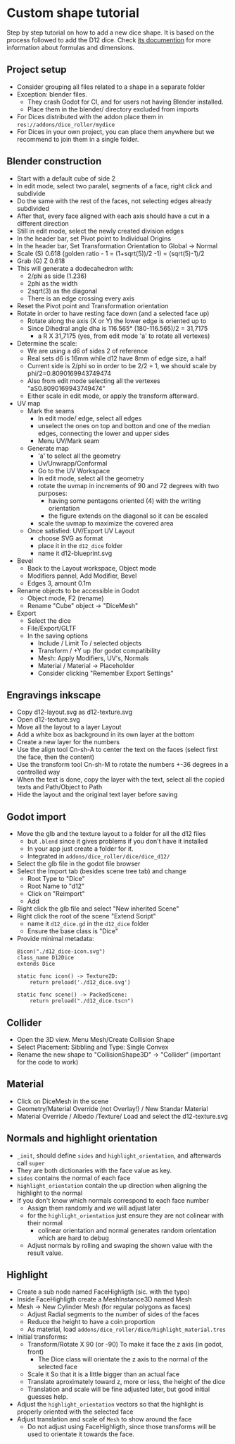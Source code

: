 # Custom shape tutorial

Step by step tutorial on how to add a new dice shape.
It is based on the process followed to add the D12 dice.
Check [its documention](../addons/dice/d12_dice/d12-derivations.md)
for more information about formulas and dimensions.

## Project setup

- Consider grouping all files related to a shape in a separate folder
- Exception: blender files.
    - They crash Godot for CI, and for users not having Blender installed.
    - Place them in the blender/ directory excluded from imports
- For Dices distributed with the addon place them in
    `res://addons/dice_roller/mydice`
- For Dices in your own project, you can place them anywhere but we recommend to join them in a single folder.

## Blender construction

- Start with a default cube of side 2
- In edit mode, select two paralel, segments of a face, right click and subdivide
- Do the same with the rest of the faces, not selecting edges already subdivided
- After that, every face aligned with each axis should have a cut in a different direction
- Still in edit mode, select the newly created division edges
- In the header bar, set Pivot point to Individual Origins
- In the header bar, Set Transformation Orientation to Global -> Normal
- Scale (S) 0.618 (golden ratio - 1 = (1+sqrt(5))/2 -1) = (sqrt(5)-1)/2
- Grab (G) Z 0.618
- This will generate a dodecahedron with:
    - 2/phi as side (1.236)
    - 2phi as the width
    - 2sqrt(3) as the diagonal
    - There is an edge crossing every axis
- Reset the Pivot point and Transformation orientation
- Rotate in order to have resting face down (and a selected face up)
    - Rotate along the axis (X or Y) the lower edge is oriented up to
    - Since Dihedral angle dha is 116.565°  (180-116.565)/2 = 31,7175
        - a R X 31,7175 (yes, from edit mode 'a' to rotate all vertexes)
- Determine the scale:
    - We are using a d6 of sides 2 of reference
    - Real sets d6 is 16mm while d12 have 8mm of edge size, a half
    - Current side is 2/phi so in order to be 2/2 = 1, we should scale by phi/2=0.8090169943749474
    - Also from edit mode selecting all the vertexes "aS0.8090169943749474"
    - Either scale in edit mode, or apply the transform afterward.
- UV map
    - Mark the seams
        - In edit mode/ edge, select all edges
        - unselect the ones on top and botton and one of the median edges, connecting the lower and upper sides
        - Menu UV/Mark seam
    - Generate map
        - 'a' to select all the geometry
        - Uv/Unwrapp/Conformal 
        - Go to the UV Workspace
        - In edit mode, select all the geometry
        - rotate the uvmap in increments of 90 and 72 degrees with two purposes:
            - having some pentagons oriented (4) with the writing orientation
            - the figure extends on the diagonal so it can be escaled
        - scale the uvmap to maximize the covered area
    - Once satisfied: UV/Export UV Layout
        - choose SVG as format
        - place it in the `d12_dice` folder
        - name it d12-blueprint.svg
- Bevel
    - Back to the Layout workspace, Object mode
    - Modifiers pannel, Add Modifier, Bevel
    - Edges 3, amount 0.1m
- Rename objects to be accessible in Godot
    - Object mode, F2 (rename)
    - Rename "Cube" object -> "DiceMesh"
- Export
    - Select the dice
    - File/Export/GLTF
    - In the saving options
        - Include / Limit To / selected objects
        - Transform / +Y up (for godot compatibility
        - Mesh: Apply Modifiers, UV's, Normals
        - Material / Material -> Placeholder
        - Consider clicking "Remember Export Settings"


## Engravings inkscape

- Copy d12-layout.svg as d12-texture.svg
- Open d12-texture.svg
- Move all the layout to a layer Layout
- Add a white box as background in its own layer at the bottom
- Create a new layer for the numbers
- Use the align tool Cn-sh-A to center the text on the faces (select first the face, then the content)
- Use the transform tool Cn-sh-M to rotate the numbers +-36 degrees in a controlled way
- When the text is done, copy the layer with the text, select all the copied texts and Path/Object to Path
- Hide the layout and the original text layer before saving


## Godot import

- Move the glb and the texture layout to a folder for all the d12 files
    - but `.blend` since it gives problems if you don't have it installed
    - In your app just create a folder for it.
    - Integrated in `addons/dice_roller/dice/dice_d12/`
- Select the glb file in the godot file browser
- Select the Import tab (besides scene tree tab) and change
    - Root Type to "Dice"
    - Root Name to "d12"
    - Click on "Reimport"
    - Add
- Right click the glb file and select "New inherited Scene"
- Right click the root of the scene "Extend Script"
    - name it `d12_dice.gd` in the `d12_dice` folder
    - Ensure the base class is "Dice"
- Provide minimal metadata:
    ```
    @icon("./d12_dice-icon.svg")
    class_name D12Dice
    extends Dice

    static func icon() -> Texture2D:
        return preload('./d12_dice.svg')

    static func scene() -> PackedScene:
        return preload("./d12_dice.tscn")
    ```

## Collider

- Open the 3D view. Menu Mesh/Create Collision Shape
- Select Placement: Sibbling and Type: Single Convex
- Rename the new shape to "CollisionShape3D" -> "Collider" (important for the code to work)

## Material

- Click on DiceMesh in the scene
- Geometry/Material Override (not Overlay!) / New Standar Material
- Material Override / Albedo /Texture/ Load and select the d12-texture.svg

## Normals and highlight orientation

- `_init`, should define `sides` and `highlight_orientation`, and afterwards call `super`
- They are both dictionaries with the face value as key.
- `sides` contains the normal of each face
- `highlight_orientation` contain the up direction when aligning the highlight to the normal
- If you don't know which normals correspond to each face number
    - Assign them randomly and we will adjust later
    - for the `highlight_orientation` just ensure they are not colinear with their normal
        - colinear orientation and normal generates random orientation which are hard to debug
    - Adjust normals by rolling and swaping the shown value with the result value.

## Highlight

- Create a sub node named FaceHighligth (sic. with the typo)
- Inside FaceHighligth create a MeshInstance3D named Mesh
- Mesh -> New Cylinder Mesh (for regular polygons as faces)
    - Adjust Radial segments to the number of sides of the faces
    - Reduce the height to have a coin proportion
    - As material, load `addons/dice_roller/dice/highlight_material.tres`
- Initial transforms:
    - Transform/Rotate X 90 (or -90) To make it face the z axis (in godot, front)
        - The Dice class will orientate the z axis to the normal of the selected face
    - Scale it So that it is a little bigger than an actual face
    - Translate aproximately toward z, more or less, the height of the dice
    - Translation and scale will be fine adjusted later, but good initial guesses help.
- Adjust the `highlight_orientation` vectors so that the highlight is properly oriented with the selected face
- Adjust translation and scale of `Mesh` to show around the face
    - Do not adjust using FaceHighligth, since those transforms will be used to orientate it towards the face.


